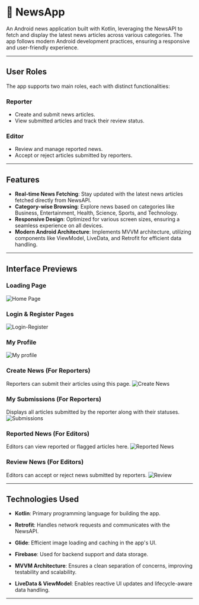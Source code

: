 # 📰 NewsApp

An Android news application built with Kotlin, leveraging the NewsAPI to fetch and display the latest news articles across various categories. The app follows modern Android development practices, ensuring a responsive and user-friendly experience.

---

##  User Roles

The app supports two main roles, each with distinct functionalities:

### Reporter
- Create and submit news articles.
- View submitted articles and track their review status.

### Editor
- Review and manage reported news.
- Accept or reject articles submitted by reporters.

---

## Features

- **Real-time News Fetching**: Stay updated with the latest news articles fetched directly from NewsAPI.
- **Category-wise Browsing**: Explore news based on categories like Business, Entertainment, Health, Science, Sports, and Technology.
- **Responsive Design**: Optimized for various screen sizes, ensuring a seamless experience on all devices.
- **Modern Android Architecture**: Implements MVVM architecture, utilizing components like ViewModel, LiveData, and Retrofit for efficient data handling.

---

## Interface Previews

### Loading Page
![Home Page](https://github.com/samiho03/NewsApp/blob/main/images/loading.jpg)

### Login & Register Pages
![Login-Register](https://github.com/samiho03/NewsApp/blob/main/images/Login-RegisterPages.png)

### My Profile
![My profile](https://github.com/samiho03/NewsApp/blob/main/images/MyProfile.jpg)

### Create News (For Reporters)
Reporters can submit their articles using this page.
![Create News](https://github.com/samiho03/NewsApp/blob/main/images/CreateNewsPage-Reporter.jpg)

### My Submissions (For Reporters)
Displays all articles submitted by the reporter along with their statuses.
![Submissions](https://github.com/samiho03/NewsApp/blob/main/images/MySubmissions-Reporter.jpg)

### Reported News (For Editors)
Editors can view reported or flagged articles here.
![Reported News](https://github.com/samiho03/NewsApp/blob/main/images/ReportedNews-Editor.jpg)

### Review News (For Editors)
Editors can accept or reject news submitted by reporters.
![Review](https://github.com/samiho03/NewsApp/blob/main/images/ReviewNews-Editor.jpg)

---

## Technologies Used

- **Kotlin**: Primary programming language for building the app.

- **Retrofit**: Handles network requests and communicates with the NewsAPI.

- **Glide**: Efficient image loading and caching in the app's UI.

- **Firebase**: Used for backend support and data storage.

- **MVVM Architecture**: Ensures a clean separation of concerns, improving testability and scalability.

- **LiveData & ViewModel**: Enables reactive UI updates and lifecycle-aware data handling.

---
